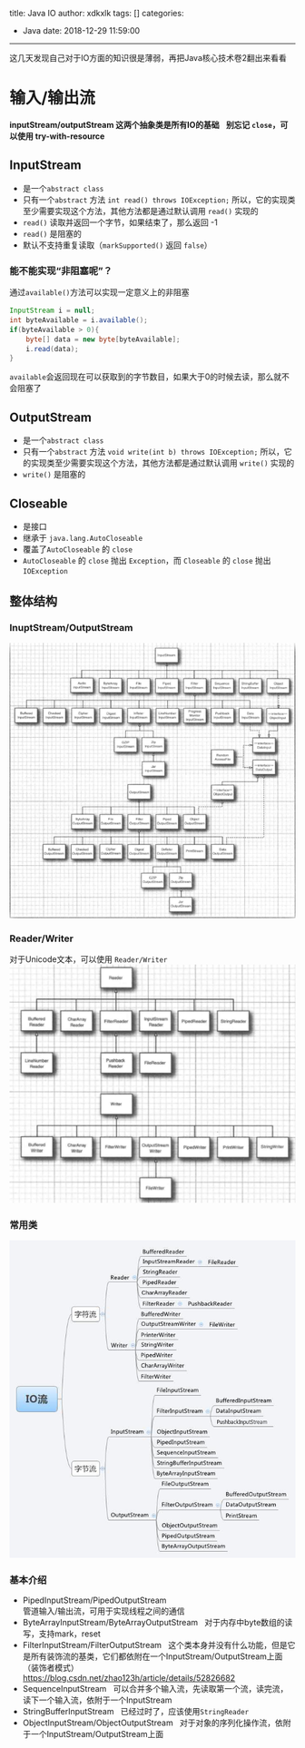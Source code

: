 title: Java IO
author: xdkxlk
tags: []
categories:
  - Java
date: 2018-12-29 11:59:00
---
这几天发现自己对于IO方面的知识很是薄弱，再把Java核心技术卷2翻出来看看
# 输入/输出流
**inputStream/outputStream 这两个抽象类是所有IO的基础**  
**别忘记 `close`，可以使用 try-with-resource**
## InputStream
- 是一个`abstract class`
- 只有一个`abstract` 方法 `int read() throws IOException;` 所以，它的实现类至少需要实现这个方法，其他方法都是通过默认调用 `read()` 实现的
- `read()` 读取并返回一个字节，如果结束了，那么返回 -1
- `read()` 是阻塞的
- 默认不支持重复读取（`markSupported()` 返回 `false`）

### 能不能实现“非阻塞呢”？
通过`available()`方法可以实现一定意义上的非阻塞
```java
InputStream i = null;
int byteAvailable = i.available();
if(byteAvailable > 0){
    byte[] data = new byte[byteAvailable];
    i.read(data);
}
```
`available`会返回现在可以获取到的字节数目，如果大于0的时候去读，那么就不会阻塞了

## OutputStream
- 是一个`abstract class`
- 只有一个`abstract` 方法 `void write(int b) throws IOException;` 所以，它的实现类至少需要实现这个方法，其他方法都是通过默认调用 `write()` 实现的
- `write()` 是阻塞的

## Closeable
- 是接口
- 继承于 `java.lang.AutoCloseable`
- 覆盖了`AutoCloseable` 的 `close`
- `AutoCloseable` 的 `close` 抛出 `Exception`，而 `Closeable` 的 `close` 抛出 `IOException`

## 整体结构
### InuptStream/OutputStream
![upload successful](/img/jrbc3GfiodhZcrBLfF4F.png)
### Reader/Writer
对于Unicode文本，可以使用 `Reader/Writer`
![upload successful](/img/hiumP8K0CH6pb2a8CO6x.png)
### 常用类
![upload successful](/img/uHhp01UCld7fPx8AxiK0.png)
### 基本介绍
- PipedInputStream/PipedOutputStream  
管道输入/输出流，可用于实现线程之间的通信
- ByteArrayInputStream/ByteArrayOutputStream  
对于内存中byte数组的读写，支持mark，reset
- FilterInputStream/FilterOutputStream  
这个类本身并没有什么功能，但是它是所有装饰流的基类，它们都依附在一个InputStream/OutputStream上面（装饰者模式）  
https://blog.csdn.net/zhao123h/article/details/52826682
- SequenceInputStream  
可以合并多个输入流，先读取第一个流，读完流，读下一个输入流，依附于一个InputStream
- StringBufferInputStream  
已经过时了，应该使用`StringReader`
- ObjectInputStream/ObjectOutputStream  
对于对象的序列化操作流，依附于一个InputStream/OutputStream上面